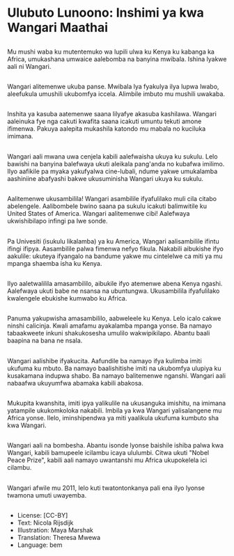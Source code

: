 # Ulubuto Lunoono: Inshimi ya kwa Wangari Maathai

##
Mu mushi waba ku mutentemuko wa lupili ulwa ku Kenya ku kabanga ka Africa, umukashana umwaice aalebomba na banyina mwibala. Ishina lyakwe aali ni Wangari.

##
Wangari alitemenwe ukuba panse. Mwibala lya fyakulya ilya lupwa lwabo, aleefukula umushili ukubomfya iccela. Alimbile imbuto mu mushili uwakaba.

##
Inshita ya kasuba aatemenwe saana lilyafye akasuba kashilawa. Wangari aaleinuka fye nga cakuti kwafita saana icakuti umuntu tekuti amone ifimenwa. Pakuya aalepita mukashila katondo mu mabala no kuciluka imimana.

##
Wangari aali mwana uwa cenjela kabili aalefwaisha ukuya ku sukulu. Lelo bawishi na banyina balefwaya ukuti aleikala pang'anda no kubafwa imilimo. Ilyo aafikile pa myaka yakufyalwa cine-lubali, ndume yakwe umukalamba aashiniine abafyashi bakwe ukusuminisha Wangari ukuya ku sukulu.

##
Aalitemenwe ukusambilila! Wangari asambilile ifyafulilako muli cila citabo abelengele. Aalibombele bwino saana pa sukulu icakuti balimwitile ku United States of America. Wangari aalitemenwe cibi! Aalefwaya ukwishibilapo infingi pa lwe sonde.

##
Pa Univesiti (isukulu likalamba) ya ku America, Wangari aalisambilile ifintu ifingi ifipya. Aasambilile palwa fimenwa nefyo fikula. Nakabili aibukishe ifyo aakulile: ukuteya ifyangalo na bandume yakwe mu cintelelwe ca miti ya mu mpanga shaemba isha ku Kenya.

##
Ilyo aaletwalilila amasambililo, aibukile ifyo atemenwe abena Kenya ngashi. Aalefwaya ukuti babe ne nsansa na ubuntungwa. Ukusambilila ifyafulilako kwalengele ebukishe kumwabo ku Africa.

##
Panuma yakupwisha amasambililo, aabweleele ku Kenya. Lelo icalo cakwe ninshi calicinja. Kwali amafamu ayakalamba mpanga yonse. Ba namayo tabaakweete inkuni shakukosesha umulilo wakwipikilapo. Abantu baali baapina na bana ne nsala.

##
Wangari aalishibe ifyakucita. Aafundile ba namayo ifya kulimba imiti ukufuma ku mbuto. Ba namayo baalishitishe imiti na ukubomfya ulupiya ku kusakamana indupwa shabo. Ba namayo balitemenwe nganshi. Wangari aali nabaafwa ukuyumfwa abamaka kabili abakosa.

##
Mukupita kwanshita, imiti ipya yalikulile na ukusanguka imishitu, na imimana yatampile ukukomkoloka nakabili. Imbila ya kwa Wangari yalisalangene mu Africa yonse. Ilelo, iminshipendwa ya miti yaalikula ukufuma kumbuto sha kwa Wangari.

##
Wangari aali na bombesha. Abantu isonde lyonse baishile ishiba palwa kwa Wangari, kabili bamupeele icilambu icaya ululumbi. Citwa ukuti "Nobel Peace Prize", kabili aali namayo uwantanshi mu Africa ukupokelela ici cilambu.

##
Wangari afwile mu 2011, lelo kuti twatontonkanya pali ena ilyo lyonse twamona umuti uwayemba.

##
* License: [CC-BY]
* Text: Nicola Rijsdijk
* Illustration: Maya Marshak
* Translation: Theresa Mwewa
* Language: bem
